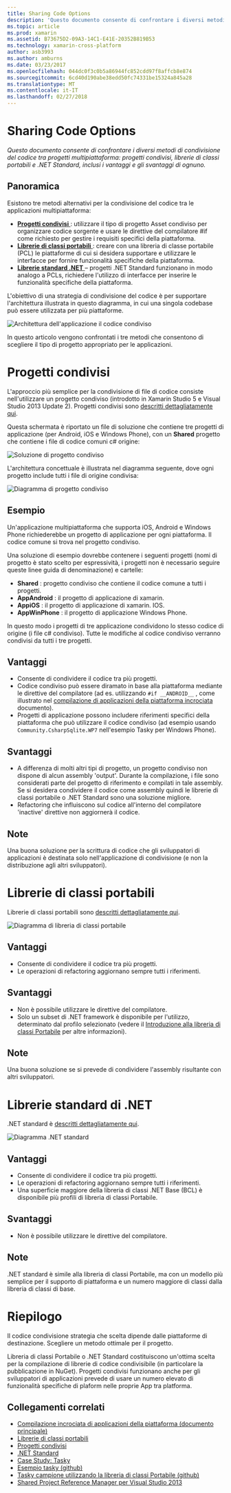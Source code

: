 ```yaml
---
title: Sharing Code Options
description: 'Questo documento consente di confrontare i diversi metodi di condivisione del codice tra progetti multipiattaforma: progetti condivisi, librerie di classi portabili e .NET Standard, inclusi i vantaggi e gli svantaggi di ognuno.'
ms.topic: article
ms.prod: xamarin
ms.assetid: B73675D2-09A3-14C1-E41E-20352B819B53
ms.technology: xamarin-cross-platform
author: asb3993
ms.author: amburns
ms.date: 03/23/2017
ms.openlocfilehash: 044dc0f3c0b5a86944fc852cdd97f8affcb8e874
ms.sourcegitcommit: 6cd40d190abe38edd50fc74331be15324a845a28
ms.translationtype: MT
ms.contentlocale: it-IT
ms.lasthandoff: 02/27/2018
---
```

# <a name="sharing-code-options"></a>Sharing Code Options

_Questo documento consente di confrontare i diversi metodi di condivisione del codice tra progetti multipiattaforma: progetti condivisi, librerie di classi portabili e .NET Standard, inclusi i vantaggi e gli svantaggi di ognuno._

## <a name="overview"></a>Panoramica

Esistono tre metodi alternativi per la condivisione del codice tra le applicazioni multipiattaforma:

-   [**Progetti condivisi** ](#Shared_Projects) : utilizzare il tipo di progetto Asset condiviso per organizzare codice sorgente e usare le direttive del compilatore #if come richiesto per gestire i requisiti specifici della piattaforma.
-   [**Librerie di classi portabili** ](#Portable_Class_Libraries) : creare con una libreria di classe portabile (PCL) le piattaforme di cui si desidera supportare e utilizzare le interfacce per fornire funzionalità specifiche della piattaforma.
-   [**Librerie standard .NET** ](#Net_Standard) – progetti .NET Standard funzionano in modo analogo a PCLs, richiedere l'utilizzo di interfacce per inserire le funzionalità specifiche della piattaforma.

L'obiettivo di una strategia di condivisione del codice è per supportare l'architettura illustrata in questo diagramma, in cui una singola codebase può essere utilizzata per più piattaforme.

 ![](code-sharing-images/conceptualarchitecture.png "Architettura dell'applicazione il codice condiviso")

In questo articolo vengono confrontati i tre metodi che consentono di scegliere il tipo di progetto appropriato per le applicazioni.

<a name="Shared_Projects" />

# <a name="shared-projects"></a>Progetti condivisi

L'approccio più semplice per la condivisione di file di codice consiste nell'utilizzare un progetto condiviso (introdotto in Xamarin Studio 5 e Visual Studio 2013 Update 2). Progetti condivisi sono [descritti dettagliatamente qui](~/cross-platform/app-fundamentals/shared-projects.md).

Questa schermata è riportato un file di soluzione che contiene tre progetti di applicazione (per Android, iOS e Windows Phone), con un **Shared** progetto che contiene i file di codice comuni c# origine:

 ![](code-sharing-images/sharedsolution.png "Soluzione di progetto condiviso")

L'architettura concettuale è illustrata nel diagramma seguente, dove ogni progetto include tutti i file di origine condivisa:

 ![](code-sharing-images/sharedassetproject.png "Diagramma di progetto condiviso")


## <a name="example"></a>Esempio

Un'applicazione multipiattaforma che supporta iOS, Android e Windows Phone richiederebbe un progetto di applicazione per ogni piattaforma. Il codice comune si trova nel progetto condiviso.

Una soluzione di esempio dovrebbe contenere i seguenti progetti (nomi di progetto è stato scelto per espressività, i progetti non è necessario seguire queste linee guida di denominazione) e cartelle:

-   **Shared** : progetto condiviso che contiene il codice comune a tutti i progetti.
-   **AppAndroid** : il progetto di applicazione di xamarin.
-   **AppiOS** : il progetto di applicazione di xamarin. IOS.
-   **AppWinPhone** : il progetto di applicazione Windows Phone.


In questo modo i progetti di tre applicazione condividono lo stesso codice di origine (i file c# condiviso). Tutte le modifiche al codice condiviso verranno condivisi da tutti i tre progetti.


## <a name="benefits"></a>Vantaggi

-  Consente di condividere il codice tra più progetti.
-  Codice condiviso può essere diramato in base alla piattaforma mediante le direttive del compilatore (ad es. utilizzando `#if __ANDROID__` , come illustrato nel [compilazione di applicazioni della piattaforma incrociata](~/cross-platform/app-fundamentals/building-cross-platform-applications/index.md) documento).
-  Progetti di applicazione possono includere riferimenti specifici della piattaforma che può utilizzare il codice condiviso (ad esempio usando `Community.CsharpSqlite.WP7` nell'esempio Tasky per Windows Phone).



## <a name="disadvantages"></a>Svantaggi

-  A differenza di molti altri tipi di progetto, un progetto condiviso non dispone di alcun assembly 'output'. Durante la compilazione, i file sono considerati parte del progetto di riferimento e compilati in tale assembly. Se si desidera condividere il codice come assembly quindi le librerie di classi portabile o .NET Standard sono una soluzione migliore.
-  Refactoring che influiscono sul codice all'interno del compilatore 'inactive' direttive non aggiornerà il codice.


 <a name="Shared_Remarks" />

## <a name="remarks"></a>Note

Una buona soluzione per la scrittura di codice che gli sviluppatori di applicazioni è destinata solo nell'applicazione di condivisione (e non la distribuzione agli altri sviluppatori).

 <a name="Portable_Class_Libraries" />


# <a name="portable-class-libraries"></a>Librerie di classi portabili


Librerie di classi portabili sono [descritti dettagliatamente qui](~/cross-platform/app-fundamentals/pcl.md).

 ![](code-sharing-images/portableclasslibrary.png "Diagramma di libreria di classi portabile")


## <a name="benefits"></a>Vantaggi

-  Consente di condividere il codice tra più progetti.
-  Le operazioni di refactoring aggiornano sempre tutti i riferimenti.


## <a name="disadvantages"></a>Svantaggi

-  Non è possibile utilizzare le direttive del compilatore.
-  Solo un subset di .NET framework è disponibile per l'utilizzo, determinato dal profilo selezionato (vedere il [Introduzione alla libreria di classi Portabile](~/cross-platform/app-fundamentals/pcl.md) per altre informazioni).


## <a name="remarks"></a>Note

Una buona soluzione se si prevede di condividere l'assembly risultante con altri sviluppatori.



<a name="Net_Standard" />

# <a name="net-standard-libraries"></a>Librerie standard di .NET

.NET standard è [descritti dettagliatamente qui](~/cross-platform/app-fundamentals/net-standard.md).

![](code-sharing-images/netstandard.png "Diagramma .NET standard")

## <a name="benefits"></a>Vantaggi

-  Consente di condividere il codice tra più progetti.
-  Le operazioni di refactoring aggiornano sempre tutti i riferimenti.
-  Una superficie maggiore della libreria di classi .NET Base (BCL) è disponibile più profili di libreria di classi Portabile.

## <a name="disadvantages"></a>Svantaggi

 -  Non è possibile utilizzare le direttive del compilatore.

## <a name="remarks"></a>Note

.NET standard è simile alla libreria di classi Portabile, ma con un modello più semplice per il supporto di piattaforma e un numero maggiore di classi dalla libreria di classi di base.



# <a name="summary"></a>Riepilogo

Il codice condivisione strategia che scelta dipende dalle piattaforme di destinazione. Scegliere un metodo ottimale per il progetto.

Libreria di classi Portabile o .NET Standard costituiscono un'ottima scelta per la compilazione di librerie di codice condivisibile (in particolare la pubblicazione in NuGet). Progetti condivisi funzionano anche per gli sviluppatori di applicazioni prevede di usare un numero elevato di funzionalità specifiche di plaform nelle proprie App tra platforma.


## <a name="related-links"></a>Collegamenti correlati

- [Compilazione incrociata di applicazioni della piattaforma (documento principale)](~/cross-platform/app-fundamentals/building-cross-platform-applications/index.md)
- [Librerie di classi portabili](~/cross-platform/app-fundamentals/pcl.md)
- [Progetti condivisi](~/cross-platform/app-fundamentals/shared-projects.md)
- [.NET Standard](~/cross-platform/app-fundamentals/net-standard.md)
- [Case Study: Tasky](~/cross-platform/app-fundamentals/building-cross-platform-applications/case-study-tasky.md)
- [Esempio tasky (github)](https://github.com/xamarin/mobile-samples/tree/master/Tasky)
- [Tasky campione utilizzando la libreria di classi Portabile (github)](https://github.com/xamarin/mobile-samples/tree/master/TaskyPortable)
- [Shared Project Reference Manager per Visual Studio 2013](http://visualstudiogallery.msdn.microsoft.com/315c13a7-2787-4f57-bdf7-adae6ed54450)
